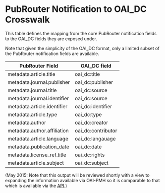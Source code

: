 # PubRouter Notification to OAI_DC Crosswalk

This table defines the mapping from the core PubRouter notification fields to the OAI_DC fields they are exposed under.

Note that given the simplicity of the OAI_DC format, only a limited subset of the PubRouter notification fields are available.

| PubRouter Field | OAI_DC field |
|------------|--------------|
| metadata.article.title | oai_dc:title |
| metadata.journal.publisher | oai_dc:publisher |
| metadata.journal.title | oai_dc:source |
| metadata.journal.identifier | oai_dc:source |
| metadata.article.identifier | oai_dc:identifier |
| metadata.article.type | oai_dc:type |
| metadata.author | oai_dc:creator |
| metadata.author.affiliation | oai_dc:contributor |
| metadata.article.language | oai_dc:langauage |
| metadata.publication_date | oai_dc:date |
| metadata.license_ref.title | oai_dc:rights |
| metadata.article.subject | oai_dc:subject |

(May 2015: Note that this output will be reviewed shortly with a view to expanding the information available via OAI-PMH so it is comparable to that which is available via the [API](https://github.com/sherpaservices/Public-Documentation/blob/master/PublicationsRouter/v2/api/OutgoingNotification.md).)
